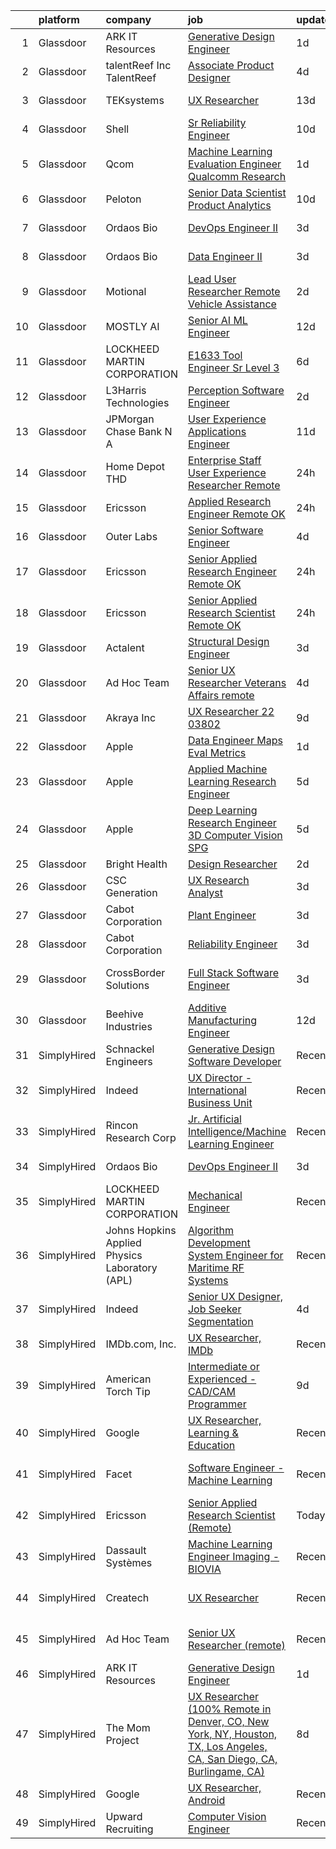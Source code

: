 

|    | platform    | company                                        | job                                                                                                                                                                                                                                                                                                                                                                                                                                                                                                                                                                                                                                                                                                                                                                                                                                                                                                                                                                                                                                                                                                                                                                                                                                                                                                                                                                            | update_time   | location                    |
|---:|:------------|:-----------------------------------------------|:-------------------------------------------------------------------------------------------------------------------------------------------------------------------------------------------------------------------------------------------------------------------------------------------------------------------------------------------------------------------------------------------------------------------------------------------------------------------------------------------------------------------------------------------------------------------------------------------------------------------------------------------------------------------------------------------------------------------------------------------------------------------------------------------------------------------------------------------------------------------------------------------------------------------------------------------------------------------------------------------------------------------------------------------------------------------------------------------------------------------------------------------------------------------------------------------------------------------------------------------------------------------------------------------------------------------------------------------------------------------------------|:--------------|:----------------------------|
|  1 | Glassdoor   | ARK IT Resources                               | [Generative Design Engineer](https://www.glassdoor.com/partner/jobListing.htm?pos=107&ao=1136043&s=58&guid=0000018271e8352ca302eaf3cef5b889&src=GD_JOB_AD&t=SR&vt=w&ea=1&cs=1_45854568&cb=1659768419978&jobListingId=1008053488799&jrtk=3-0-1g9ougdapkhp0801-1g9ougdb6h4ej800-968b136550eb3458-)                                                                                                                                                                                                                                                                                                                                                                                                                                                                                                                                                                                                                                                                                                                                                                                                                                                                                                                                                                                                                                                                               | 1d            | Menlo Park, CA              |
|  2 | Glassdoor   | talentReef  Inc    TalentReef                  | [Associate Product Designer](https://www.glassdoor.com/partner/jobListing.htm?pos=129&ao=1136043&s=58&guid=0000018271e8352ca302eaf3cef5b889&src=GD_JOB_AD&t=SR&vt=w&ea=1&cs=1_95d063a4&cb=1659768419981&jobListingId=1008043502935&jrtk=3-0-1g9ougdapkhp0801-1g9ougdb6h4ej800-c3207817c4df94fb-)                                                                                                                                                                                                                                                                                                                                                                                                                                                                                                                                                                                                                                                                                                                                                                                                                                                                                                                                                                                                                                                                               | 4d            | Denver, CO                  |
|  3 | Glassdoor   | TEKsystems                                     | [UX Researcher](https://www.glassdoor.com/partner/jobListing.htm?pos=106&ao=1110586&s=58&guid=0000018271e8352ca302eaf3cef5b889&src=GD_JOB_AD&t=SR&vt=w&cs=1_92f6618c&cb=1659768419977&jobListingId=1008024266120&cpc=2CAED5C921A5F994&jrtk=3-0-1g9ougdapkhp0801-1g9ougdb6h4ej800-4a893de833f8edc7--6NYlbfkN0AuKz8EBO1xHDEL7V2YF9xF3dC_I9B9i-Zw2Jh8clPMK3KTieKealHQMRxLfyLBLKLsK8jwdgU2o4c1eU0PHbIJ0txr2ivuyMxWARZ3HgmHSHwsnldeiB46bww1ZsDiLvYw6Jqj84ODQi615hTkBfslIRPmIUTZB0CCGZaEXTCT056JeU-tVhriWpq1s6sNzp9gXIlI5rDc8G-KAPFeC5wSvRRMkBQHtOmCDKXmb4EjFFUmvTu6cM_YwS78NOHuCQ8EfgseR1xbMCGNcVtHUsLGYGaLGdtY5MitOU734_9wudmfvnXGnAe_7RyGgIoC5u2wE1U9mdegd8oaRRUPcx3Sz93joko7J5o_35Z9yFcHElGliw2zMrAZkfXCPZb1D9y6wRlvc4F60XyMv_sGFtd07JxoLOPC1gx63odqh_LOkHR3faZFirFoGocKH_IwZDEXqsrm5i3UUfujETiuU7lKZEhHmWZHI2KSvAqMs6mhBXdpCs2PfCq8oFGHI40ygW3a1rmKx7cdqAlLfoWvCaMK98BaQdqF_f0EUMgnfZkujr2-zDvZ5pMw_5D9q_zW-gKP3IJn7lnZTS_m9MCOuIozx-LFj_RpFD77KucrWl9KA77fuIQ8A8DicGOvxzuXiZmqbp-6wkJIUgNiqBHNgCJNoSur9tmz9ockPW3JrM1FB8FeoKj09JxgSGU3EqzOF2UME6rxeR4G7OVEFZ0dcor76V7yGJhlodsXeZwJRvhPfG2qKw7kYujeVJLJJ7tQuDjdtYsIrz24MKjn1XKvhhXW_fcUxrmck7JDrrWPMoSaIeFuxMPt4DbZ85F_gP5YvUcLlC3UK8j1t8FghntyFzozBcT6Mb1eo9mwshl3y4wdwzWKZrJ8tmip9zkL_lUL5ZnZRh5Qhx3ZumNqhCajrT75hKjNcxGKr4A%3D)                                                                                              | 13d           | Sunnyvale, CA               |
|  4 | Glassdoor   | Shell                                          | [Sr  Reliability Engineer](https://www.glassdoor.com/partner/jobListing.htm?pos=121&ao=1136043&s=58&guid=0000018271e8352ca302eaf3cef5b889&src=GD_JOB_AD&t=SR&vt=w&cs=1_aec4e699&cb=1659768419980&jobListingId=1008029899798&jrtk=3-0-1g9ougdapkhp0801-1g9ougdb6h4ej800-ee9a156b97467a4f-)                                                                                                                                                                                                                                                                                                                                                                                                                                                                                                                                                                                                                                                                                                                                                                                                                                                                                                                                                                                                                                                                                      | 10d           | Deer Park, TX               |
|  5 | Glassdoor   | Qcom                                           | [Machine Learning Evaluation Engineer  Qualcomm Research](https://www.glassdoor.com/partner/jobListing.htm?pos=117&ao=1136043&s=58&guid=0000018271e8352ca302eaf3cef5b889&src=GD_JOB_AD&t=SR&vt=w&cs=1_2a2fef22&cb=1659768419979&jobListingId=1008053405367&jrtk=3-0-1g9ougdapkhp0801-1g9ougdb6h4ej800-e31e39029997ac08-)                                                                                                                                                                                                                                                                                                                                                                                                                                                                                                                                                                                                                                                                                                                                                                                                                                                                                                                                                                                                                                                       | 1d            | San Diego, CA               |
|  6 | Glassdoor   | Peloton                                        | [Senior Data Scientist  Product Analytics](https://www.glassdoor.com/partner/jobListing.htm?pos=126&ao=1136043&s=58&guid=0000018271e8352ca302eaf3cef5b889&src=GD_JOB_AD&t=SR&vt=w&ea=1&cs=1_5e5379e5&cb=1659768419980&jobListingId=1008031118882&jrtk=3-0-1g9ougdapkhp0801-1g9ougdb6h4ej800-34c0eeadaf6cfe77-)                                                                                                                                                                                                                                                                                                                                                                                                                                                                                                                                                                                                                                                                                                                                                                                                                                                                                                                                                                                                                                                                 | 10d           | New York, NY                |
|  7 | Glassdoor   | Ordaos Bio                                     | [DevOps Engineer II](https://www.glassdoor.com/partner/jobListing.htm?pos=104&ao=1110586&s=58&guid=0000018271e8352ca302eaf3cef5b889&src=GD_JOB_AD&t=SR&vt=w&cs=1_a03b7c59&cb=1659768419977&jobListingId=1008048418048&cpc=334ABAF5D42DC775&jrtk=3-0-1g9ougdapkhp0801-1g9ougdb6h4ej800-fc89eb719dbc1cde--6NYlbfkN0DG4ntHtB_rMsnfhgmnSvK2brktLme1L4SiDeJjQ-izrVOLqRJ5-yjEjDkpeVLIPLJWrZtAar6viHoAQJWZvxyR0KKUOuFnvOdQ_TWZB5rGm7mp139GsLjJaF8a4gcJvHm6TkurMta4Qg-3Z3Nt4fDxxUXUTSdXM4cVAjSbnDMdB3xWc9uZY73NHwPi271Trotte3BIxnKph4RS2yDfGpc1b7gR2P4ubR2qYmBkFKigUjkMEqDyJBeTtehNQnAefAQoycFJOIER7rmJrDbEl2fke2g2MkXwpVvAh_iPUbCYYcV8fZHJwytbndyQ6yeo8vpyl3t9PWmmqLQALZAi7AWJqKY0ducOtJKhB82XQdUJ4hrAQrUWPgdCCRPVdchAGtkWKxCepYQ2_J6lWCV90FIc3QEzCdzE5tSaZQRfEbiySdEI6an_lwiZbunIVHyq19oazaDtB2bFa2pmVtQTTkhdJOnsswtHqLd_eKuXpqkXDBawnLtFJeNelG4TxnDtoiBToJtoqhNFzZVKjiaaPMp41CJW66lJXjeX8Pg3OIHK1IF7L0KnuhdJmCnFo1SDfCjhSOLoOUD44bDGhR1ntGMUdLC_0dGXg-A4IYInLGXJ7Ro_lRBzYguR6sE6dXspYHjr-L-rWfMOwbbvbT1blvvOGHWa7aItpe1hvEolPJK3cvV4vQZONkwxSPAMDNFR0c1l4XoCHRGu5kDUABE1UJdDeLB0bgx8zkYhmCusoKMue8jvLUfvckkMdlLNJ30UTvUrGldn_l6U4oSMPztL9xCiP4o4oOLnZydDJ9eR-HGK7p0enL6PYVP3HJPK2waaGIIGMhZ9zSdYcGHjR-zJhAGmDcV7zOd8_ENtVkEuXGvMBzqXrqaa5A31uzbLFIQpmdo8-nW8zky449wqPajOZoK3nsGajcCcTupsg84WYAdYzg%3D%3D)                                                                           | 3d            | New York, NY                |
|  8 | Glassdoor   | Ordaos Bio                                     | [Data Engineer II](https://www.glassdoor.com/partner/jobListing.htm?pos=103&ao=1110586&s=58&guid=0000018271e8352ca302eaf3cef5b889&src=GD_JOB_AD&t=SR&vt=w&cs=1_c7c90e23&cb=1659768419977&jobListingId=1008048418036&cpc=334ABAF5D42DC775&jrtk=3-0-1g9ougdapkhp0801-1g9ougdb6h4ej800-907958a6c139fc12--6NYlbfkN0DG4ntHtB_rMsnfhgmnSvK2brktLme1L4SiDeJjQ-izrVOLqRJ5-yjEjDkpeVLIPLJWrZtAar6viCyy2kr0VrnKuvpH2713V9-qNXPabsA8my_iCoJrAeL3lwhmhOPgXkfWVMzPYZOFDePR-JSulmTIyMik3PJp_BGRd9HyZ5MfxI8Ho68BlJawJTPyFX0x_S4zqV2Xmeq98xqkomTPShpZlSvkRo7ZIp1s7bdpNKS06g6pqJtTNKcay5tMfcWRh8k5zlIy7epgxgsklt2-e2xVKbFeqOsX4YRg67qi4V3rGSrC1tOIb2i7CkXGB0us6K-krzm10rSZRj3XrYlss1rf68KhIm6k6lsd6HRZGb3qYO_o4OvP1f8v5VarSTz7HmUS3Jt7arAUkib5RrYoGWsrEoFVw_G4vxS0cspibLZtyDOFScDnia6YlCJsiW2gL7qtYzQ-ah2edmI95kA7F98mxcnoFvtTY_76q8MjAgg0uGJpG-qpUO4YFnRscapApgaCWqs5pN6UnGZyxENkqiL2_0Zsw0iwtybGaL_g9nH0d_gfsXCRV7sIGTPk8L4syOZoAqy8aGTShu8dWzS5Bp0Yv-uSuk8Qt6twMYd8FCxeH4_15Em8tDdO9NUAODutc6p1TPApkyjzHqHT-5xyB2cGYLO5qbRsAsRg2vdiYKnmp87Ie7SNkcjo6wRQkN7wv4QijbuZ7SlZqIPnEaANzPsXb1EmMIlCETMc4o4nyBuy4JPzsgfLe3t_KjxsmlTK0qj3eqdFCW5r3d4cOW_zIn2MfPVP4rpXetiiw8OyWkA7k2_SkIaXVZYO78tFCh8Tqjn5weBffU-62-7jcitmtvIwdcWXI_OjhW20ocm9JPWNoQgsJnioA7DOc5oFJd6Gj4DS0wXQmW46hciPtJSeZhJusxSqj-PKVFkE0yenLsbbJw%3D%3D)                                                                             | 3d            | New York, NY                |
|  9 | Glassdoor   | Motional                                       | [Lead User Researcher   Remote Vehicle Assistance](https://www.glassdoor.com/partner/jobListing.htm?pos=128&ao=1136043&s=58&guid=0000018271e8352ca302eaf3cef5b889&src=GD_JOB_AD&t=SR&vt=w&cs=1_9a38bbe0&cb=1659768419980&jobListingId=1008050583206&jrtk=3-0-1g9ougdapkhp0801-1g9ougdb6h4ej800-e953f17fb1adca1f-)                                                                                                                                                                                                                                                                                                                                                                                                                                                                                                                                                                                                                                                                                                                                                                                                                                                                                                                                                                                                                                                              | 2d            | Milpitas, CA                |
| 10 | Glassdoor   | MOSTLY AI                                      | [Senior AI ML Engineer](https://www.glassdoor.com/partner/jobListing.htm?pos=108&ao=1136043&s=58&guid=0000018271e8352ca302eaf3cef5b889&src=GD_JOB_AD&t=SR&vt=w&ea=1&cs=1_17f597ce&cb=1659768419978&jobListingId=1008025309635&jrtk=3-0-1g9ougdapkhp0801-1g9ougdb6h4ej800-8615a7f6e4c35cad-)                                                                                                                                                                                                                                                                                                                                                                                                                                                                                                                                                                                                                                                                                                                                                                                                                                                                                                                                                                                                                                                                                    | 12d           | Remote                      |
| 11 | Glassdoor   | LOCKHEED MARTIN CORPORATION                    | [E1633 Tool Engineer  Sr   Level 3 ](https://www.glassdoor.com/partner/jobListing.htm?pos=118&ao=1136043&s=58&guid=0000018271e8352ca302eaf3cef5b889&src=GD_JOB_AD&t=SR&vt=w&cs=1_b23e189d&cb=1659768419980&jobListingId=1008039858260&jrtk=3-0-1g9ougdapkhp0801-1g9ougdb6h4ej800-0aaefbb3938b6b1f-)                                                                                                                                                                                                                                                                                                                                                                                                                                                                                                                                                                                                                                                                                                                                                                                                                                                                                                                                                                                                                                                                            | 6d            | Palmdale, CA                |
| 12 | Glassdoor   | L3Harris Technologies                          | [Perception Software Engineer](https://www.glassdoor.com/partner/jobListing.htm?pos=127&ao=1136043&s=58&guid=0000018271e8352ca302eaf3cef5b889&src=GD_JOB_AD&t=SR&vt=w&cs=1_a256b379&cb=1659768419980&jobListingId=1008049597801&jrtk=3-0-1g9ougdapkhp0801-1g9ougdb6h4ej800-e48f99b230a01954-)                                                                                                                                                                                                                                                                                                                                                                                                                                                                                                                                                                                                                                                                                                                                                                                                                                                                                                                                                                                                                                                                                  | 2d            | Lafayette, LA               |
| 13 | Glassdoor   | JPMorgan Chase Bank  N A                       | [User Experience   Applications Engineer](https://www.glassdoor.com/partner/jobListing.htm?pos=119&ao=1136043&s=58&guid=0000018271e8352ca302eaf3cef5b889&src=GD_JOB_AD&t=SR&vt=w&cs=1_54611389&cb=1659768419980&jobListingId=1008029231570&jrtk=3-0-1g9ougdapkhp0801-1g9ougdb6h4ej800-387a33514749dd2a-)                                                                                                                                                                                                                                                                                                                                                                                                                                                                                                                                                                                                                                                                                                                                                                                                                                                                                                                                                                                                                                                                       | 11d           | Apple Valley, CA            |
| 14 | Glassdoor   | Home Depot   THD                               | [Enterprise Staff User Experience Researcher  Remote ](https://www.glassdoor.com/partner/jobListing.htm?pos=124&ao=1136043&s=58&guid=0000018271e8352ca302eaf3cef5b889&src=GD_JOB_AD&t=SR&vt=w&cs=1_777dca58&cb=1659768419980&jobListingId=1008055357003&jrtk=3-0-1g9ougdapkhp0801-1g9ougdb6h4ej800-1220a89dd3b6698c-)                                                                                                                                                                                                                                                                                                                                                                                                                                                                                                                                                                                                                                                                                                                                                                                                                                                                                                                                                                                                                                                          | 24h           | Atlanta, GA                 |
| 15 | Glassdoor   | Ericsson                                       | [Applied Research Engineer  Remote OK ](https://www.glassdoor.com/partner/jobListing.htm?pos=114&ao=1136043&s=58&guid=0000018271e8352ca302eaf3cef5b889&src=GD_JOB_AD&t=SR&vt=w&cs=1_1b2258f8&cb=1659768419979&jobListingId=1008056418641&jrtk=3-0-1g9ougdapkhp0801-1g9ougdb6h4ej800-445d8a224ebc34cc-)                                                                                                                                                                                                                                                                                                                                                                                                                                                                                                                                                                                                                                                                                                                                                                                                                                                                                                                                                                                                                                                                         | 24h           | Plano, TX                   |
| 16 | Glassdoor   | Outer Labs                                     | [Senior Software Engineer](https://www.glassdoor.com/partner/jobListing.htm?pos=122&ao=1136043&s=58&guid=0000018271e8352ca302eaf3cef5b889&src=GD_JOB_AD&t=SR&vt=w&ea=1&cs=1_dea1a182&cb=1659768419980&jobListingId=1008046106231&jrtk=3-0-1g9ougdapkhp0801-1g9ougdb6h4ej800-a84573d4c6094fd9-)                                                                                                                                                                                                                                                                                                                                                                                                                                                                                                                                                                                                                                                                                                                                                                                                                                                                                                                                                                                                                                                                                 | 4d            | Walnut, CA                  |
| 17 | Glassdoor   | Ericsson                                       | [Senior Applied Research Engineer  Remote OK ](https://www.glassdoor.com/partner/jobListing.htm?pos=115&ao=1136043&s=58&guid=0000018271e8352ca302eaf3cef5b889&src=GD_JOB_AD&t=SR&vt=w&cs=1_ea191eb5&cb=1659768419979&jobListingId=1008056418644&jrtk=3-0-1g9ougdapkhp0801-1g9ougdb6h4ej800-2e6162a9f4e5021a-)                                                                                                                                                                                                                                                                                                                                                                                                                                                                                                                                                                                                                                                                                                                                                                                                                                                                                                                                                                                                                                                                  | 24h           | Plano, TX                   |
| 18 | Glassdoor   | Ericsson                                       | [Senior Applied Research Scientist  Remote OK ](https://www.glassdoor.com/partner/jobListing.htm?pos=125&ao=1136043&s=58&guid=0000018271e8352ca302eaf3cef5b889&src=GD_JOB_AD&t=SR&vt=w&cs=1_57051be2&cb=1659768419980&jobListingId=1008056418643&jrtk=3-0-1g9ougdapkhp0801-1g9ougdb6h4ej800-9dc470d2aa4ff901-)                                                                                                                                                                                                                                                                                                                                                                                                                                                                                                                                                                                                                                                                                                                                                                                                                                                                                                                                                                                                                                                                 | 24h           | Plano, TX                   |
| 19 | Glassdoor   | Actalent                                       | [Structural Design Engineer](https://www.glassdoor.com/partner/jobListing.htm?pos=105&ao=1110586&s=58&guid=0000018271e8352ca302eaf3cef5b889&src=GD_JOB_AD&t=SR&vt=w&ea=1&cs=1_d62d97af&cb=1659768419978&jobListingId=1008048431995&cpc=451933188B21919D&jrtk=3-0-1g9ougdapkhp0801-1g9ougdb6h4ej800-35b80ecf5ff04e22--6NYlbfkN0ChYVx_I3yfZ_JDY3EFoivtqvi_stwnZ_kRt8Dowt_l_d1ydueao4NE-oUleRJ4yhh9Ywy-xjYtl5aidogT6pt-_1WE88OX7VtaqLbkgcDMI0hZcPmKzu5bnIgtTDLMd5PmAuYMOKvSEfttCC5TvJ3v5c-yxRC5tF9rTow-tL0dvZwIM81jHkZMp2pZ2n-WNycJCB-m6j6km997dWFumdREmWXZE4PXp2gnVISqb9hRxtwMVk0bND-nrcZPY2gvI-BwpXLhTV9LUaDdxMxn_FntQuAH-r4rS652_Rv8SBmCIBeUMnvCAT2xCDHyLzHvr39IXKCNnUe5EzeOpTHJYomft09B8HRAjyuIqvOoDtUywgeUD1zKL6sqwCA09tDb2L8tvxYV7dasRV0qMRRa_oKvjIedXnJGm5XupC9LXb0rt8H2c8Nd8jFF1jYy07o3yOMCTUshIeNvDnQDpODVYf7nYTkDkMGtvMRw33pdRtJhHBQJEjCFr7Y7xpgzKM3n0zsQqXs0PUpthc-yo0rLUmbE_EfoDCjqf8VE2itjVemiMFtGMsgyIoyKs_wPvFUUwmpzVAw-OcH3OQXSBm_nP13P-otbXHWX4k9Dvf4-srfxtkcNNaX_WsrNEuFUC6DIdtUmZywBHuiQinjtealScstdaFA22gesTiUof128XyEE461-D0QCOdDfSPqzrScsxTDXXWw2FVGQwvxVD0Ib44Uh9eQZ0SzNBojI3vJXsG4Vbvm9SDOmrvBifigxsro4FX0ToYPXPe2xD8hUbUWJYp229jRBSH5V-e2vF0hv2CuPiEBnvtQtC1iQy-ewhph3kFOrrdJ2ClRIr8cvO_UjWIFIjEwz3PBjhww8jH65WZ__dcPJVmEmlh37VWF5jwsRxcvEGMusaaLczSylUhMIoqj9ojMOCnqXc-ckRhe6KalT5f9-UybcStn1VWpmkFrkPuKzv5ZUjk2_ic8Hw0mppuLgZ14SIIysqpM%3D)            | 3d            | Ridley Park, PA             |
| 20 | Glassdoor   | Ad Hoc Team                                    | [Senior UX Researcher  Veterans Affairs  remote ](https://www.glassdoor.com/partner/jobListing.htm?pos=130&ao=1136043&s=58&guid=0000018271e8352ca302eaf3cef5b889&src=GD_JOB_AD&t=SR&vt=w&ea=1&cs=1_b8e7f18c&cb=1659768419981&jobListingId=1008045256607&jrtk=3-0-1g9ougdapkhp0801-1g9ougdb6h4ej800-980b60e6dfbe39ed-)                                                                                                                                                                                                                                                                                                                                                                                                                                                                                                                                                                                                                                                                                                                                                                                                                                                                                                                                                                                                                                                          | 4d            | Dallas, TX                  |
| 21 | Glassdoor   | Akraya Inc                                     | [UX Researcher   22 03802](https://www.glassdoor.com/partner/jobListing.htm?pos=110&ao=1136043&s=58&guid=0000018271e8352ca302eaf3cef5b889&src=GD_JOB_AD&t=SR&vt=w&cs=1_2dd4b7ac&cb=1659768419978&jobListingId=1008033552694&jrtk=3-0-1g9ougdapkhp0801-1g9ougdb6h4ej800-db53e58057eee83a-)                                                                                                                                                                                                                                                                                                                                                                                                                                                                                                                                                                                                                                                                                                                                                                                                                                                                                                                                                                                                                                                                                      | 9d            | Mountain View, CA           |
| 22 | Glassdoor   | Apple                                          | [Data Engineer  Maps Eval Metrics](https://www.glassdoor.com/partner/jobListing.htm?pos=101&ao=1110586&s=58&guid=0000018271e8352ca302eaf3cef5b889&src=GD_JOB_AD&t=SR&vt=w&cs=1_b836ef33&cb=1659768419977&jobListingId=1008052189557&cpc=F41FEAB56D215062&jrtk=3-0-1g9ougdapkhp0801-1g9ougdb6h4ej800-8cc301145b108724--6NYlbfkN0BvKrLyj5gPmtZO9T8euul8TCxuuKNOtzRJOomxnwSEodTz2Bc-sPZlt2Zgji_QUXFUujvrD69HkJ92zgYsOxSI6AUxEMsTN40wqiJNuk9H99kWje5zxxm38TYihDyPX3m2n6k74TGd7U47kzdwvTOBYAWEfRvCiDCSx3QQRKGMkVIOYSoM3iebK5QA0qfhR4j4FG0L0aRx3HuiD9hqBPvw8_MJ6j4g8JKmid_UdJmkCZFkWsvfFhRzUgZ88XE0JjXjBmiuQe3QXworIoDF63cwdhoOTiinoCme3Krc_pnpgOdhfBccX2uAKEieRGkvA_4HMLPMnAPHFuovT03kcZ_dZCWegKrIEkvGE0AnunaEmB9p2E8aSHfBfcyalJx55vHXa9OP3etXW1OQVXSOJb5OJhpIQjNaP1LRWneyz19DunVG6rsNJtidEF4qlzmMCmdJzyFZdu490GrjveT5fvm8cw9tAKbg8M9Uff1fCjCClCykbkURy6a4M1Go6Xp117mb3nCr9f-UJB_xA9sxzdm6sDGD_jWxzbSrD42qtdf4mjyQ3zb8S56M2uZ8RxgAbyqFh6OWnvsOON2-jEN3lskKVOy9w-fFObfjw4ylF0Gmfru0uBWNNFl441mDjFaPg_rcvceM0GYUvLBc2w7U84uU2n0g9H3buXF7eOo3DRY2MlxktkotgcJUrjBFCT9SSraID3kuvi7oYzbkSKFRi1rwCC5Gp9zqivu73UFA55XDkdxhgxBxipqfc8ruAIx-566K7iBqdnwjfJpm1OcFRqSAkkcs4Z3vkxpf5KOKG_TlwN2qiDCaivrCNn_9ZnzfM0UQFWKllOj4ruqkfymi19ThHzxAMO5SvC_11YcnREv7OhcQs3a4OOgLYRoKK73kd_46MOPp5CIC2GKVcWc9htn4FLQnL3A-qMMj0zkFuOzEUxQfqRjxfWjDBKJTq2e2RTxw0iq-bzHJMc8dWLy_sTN7)                         | 1d            | Cupertino, CA               |
| 23 | Glassdoor   | Apple                                          | [Applied Machine Learning Research Engineer](https://www.glassdoor.com/partner/jobListing.htm?pos=102&ao=1110586&s=58&guid=0000018271e8352ca302eaf3cef5b889&src=GD_JOB_AD&t=SR&vt=w&cs=1_33448671&cb=1659768419977&jobListingId=1008040016952&cpc=C4A69CCDBB3B9599&jrtk=3-0-1g9ougdapkhp0801-1g9ougdb6h4ej800-80634c36c4f4b8fe--6NYlbfkN0BvKrLyj5gPmtZO9T8euul8TCxuuKNOtzRJOomxnwSEodTz2Bc-sPZl8WPllYOnI2jf4S4gHxb_xZ9S6tAcwRgiAvfl-FLhQWxMOk2aQ5WNRGZUF1RL6UTlOl9uoOZSsi_TYpJbJpWxkQB1ILyD6bDCnTL8Fy4LK8CPlQLejhrXiT5n_rENnEJeJHk740Rz5_ijGY5JiTU9M3zMbh_w2h_ldp1OoTzL0x05D61G3HeIhPBpdCz9AHW-Pia58MX598P3E2864a71f34pbPvVcGuGn3SXcdI3CsC6n674FoyHlwL3WrzHJ5wTcEFkNPEPfyDJx_xi9p6fPaqtF9cCIbEuQFiWnVkKoDjObzvaWRTwx6hNwf52QmXHLNYVoS4QbM42heaa2fU_HEyzqnBVIjgTr-4BURMgl2rRuV2pnFtM8bDCS22e_4lQXAwkIQtVPaEU7fm616thJQPUTsLjAXJgihCudTxWHVpSAyY0Mfk8U3GqwAj-15QPaDIJG3yFvq-AVnS1LlDpD0-enSFHl9o576q787GIrytGEHUsa0PKhUON-Dh0QxKcL-rXRRFRsA6s3X_WV8B_kri91LN63GzHfIJMN80qCmbq_bFdr4UEVwtRbTJp0vSkU9XQWX3fFNRryk2wa2fToXUuI7bpV5Rj-lfeNwGTZVaf0yvGOZ3Dnhu9KRcs1CdMYm91Q86oEX6Bja638KJZ7rsHZHwBeOoFXFf0WjgzJbZVDT7aU1YF9jxyQLaz2_XDYCN71yPZRYNAmvhVuiS1DohwomCr8xRNT66RnAYQQkXx6xp2XwdWDei2xgKvqOUZDasEEchXWZhkIH7767KISPa_2lRJKg6mIx3Lyf_bTAO0vi2cop4MNwqdnMuoOkWcfjER1tM44RDJgTYwweK_8npEPgU6pSYaxvTcl5RYRkOoBMnY31Mh1EYaGSAYenFAdQyriNng7snOo1hZZwwKWbRgG-OGy4tNNiaS6X3j-Tc%3D) | 5d            | San Diego, CA               |
| 24 | Glassdoor   | Apple                                          | [Deep Learning Research Engineer  3D Computer Vision   SPG](https://www.glassdoor.com/partner/jobListing.htm?pos=109&ao=1136043&s=58&guid=0000018271e8352ca302eaf3cef5b889&src=GD_JOB_AD&t=SR&vt=w&cs=1_f0aaae19&cb=1659768419978&jobListingId=1008042613473&jrtk=3-0-1g9ougdapkhp0801-1g9ougdb6h4ej800-f7150ef33d2e42fe-)                                                                                                                                                                                                                                                                                                                                                                                                                                                                                                                                                                                                                                                                                                                                                                                                                                                                                                                                                                                                                                                     | 5d            | Cupertino, CA               |
| 25 | Glassdoor   | Bright Health                                  | [Design Researcher](https://www.glassdoor.com/partner/jobListing.htm?pos=116&ao=1136043&s=58&guid=0000018271e8352ca302eaf3cef5b889&src=GD_JOB_AD&t=SR&vt=w&cs=1_d8105f6e&cb=1659768419979&jobListingId=1008049828200&jrtk=3-0-1g9ougdapkhp0801-1g9ougdb6h4ej800-43cfca78f4ff2ec1-)                                                                                                                                                                                                                                                                                                                                                                                                                                                                                                                                                                                                                                                                                                                                                                                                                                                                                                                                                                                                                                                                                             | 2d            | Austin, TX                  |
| 26 | Glassdoor   | CSC Generation                                 | [UX Research Analyst](https://www.glassdoor.com/partner/jobListing.htm?pos=123&ao=1136043&s=58&guid=0000018271e8352ca302eaf3cef5b889&src=GD_JOB_AD&t=SR&vt=w&ea=1&cs=1_ecfd3060&cb=1659768419980&jobListingId=1008048415916&jrtk=3-0-1g9ougdapkhp0801-1g9ougdb6h4ej800-235d36f01d85a177-)                                                                                                                                                                                                                                                                                                                                                                                                                                                                                                                                                                                                                                                                                                                                                                                                                                                                                                                                                                                                                                                                                      | 3d            | Remote                      |
| 27 | Glassdoor   | Cabot Corporation                              | [Plant Engineer](https://www.glassdoor.com/partner/jobListing.htm?pos=113&ao=1136043&s=58&guid=0000018271e8352ca302eaf3cef5b889&src=GD_JOB_AD&t=SR&vt=w&ea=1&cs=1_ab38b7df&cb=1659768419978&jobListingId=1008047461935&jrtk=3-0-1g9ougdapkhp0801-1g9ougdb6h4ej800-2c7b7538a2449344-)                                                                                                                                                                                                                                                                                                                                                                                                                                                                                                                                                                                                                                                                                                                                                                                                                                                                                                                                                                                                                                                                                           | 3d            | Midland, MI                 |
| 28 | Glassdoor   | Cabot Corporation                              | [Reliability Engineer](https://www.glassdoor.com/partner/jobListing.htm?pos=120&ao=1136043&s=58&guid=0000018271e8352ca302eaf3cef5b889&src=GD_JOB_AD&t=SR&vt=w&ea=1&cs=1_d953d05b&cb=1659768419980&jobListingId=1008047219101&jrtk=3-0-1g9ougdapkhp0801-1g9ougdb6h4ej800-5fcd712e19be0bfd-)                                                                                                                                                                                                                                                                                                                                                                                                                                                                                                                                                                                                                                                                                                                                                                                                                                                                                                                                                                                                                                                                                     | 3d            | Tuscola, IL                 |
| 29 | Glassdoor   | CrossBorder Solutions                          | [Full Stack Software Engineer](https://www.glassdoor.com/partner/jobListing.htm?pos=111&ao=1136043&s=58&guid=0000018271e8352ca302eaf3cef5b889&src=GD_JOB_AD&t=SR&vt=w&ea=1&cs=1_b5ecc1c4&cb=1659768419978&jobListingId=1008047555985&jrtk=3-0-1g9ougdapkhp0801-1g9ougdb6h4ej800-ff5e0ae6bc4e012b-)                                                                                                                                                                                                                                                                                                                                                                                                                                                                                                                                                                                                                                                                                                                                                                                                                                                                                                                                                                                                                                                                             | 3d            | Saint Petersburg, FL        |
| 30 | Glassdoor   | Beehive Industries                             | [Additive Manufacturing Engineer](https://www.glassdoor.com/partner/jobListing.htm?pos=112&ao=1136043&s=58&guid=0000018271e8352ca302eaf3cef5b889&src=GD_JOB_AD&t=SR&vt=w&ea=1&cs=1_39225f35&cb=1659768419978&jobListingId=1008025282792&jrtk=3-0-1g9ougdapkhp0801-1g9ougdb6h4ej800-b06b90d79097ace9-)                                                                                                                                                                                                                                                                                                                                                                                                                                                                                                                                                                                                                                                                                                                                                                                                                                                                                                                                                                                                                                                                          | 12d           | Denver, CO                  |
| 31 | SimplyHired | Schnackel Engineers                            | [Generative Design Software Developer](https://www.simplyhired.com/job/KE0-EPFCtTp8eniWTTdVA6iqehRWfXqNBvdE0wHECgCONieSBqtj5A?q=generative+engineer)                                                                                                                                                                                                                                                                                                                                                                                                                                                                                                                                                                                                                                                                                                                                                                                                                                                                                                                                                                                                                                                                                                                                                                                                                           | Recently      | Omaha, NE                   |
| 32 | SimplyHired | Indeed                                         | [UX Director - International Business Unit](https://www.simplyhired.com/job/n_WDgRwG6lT3HfZZ80aGUAiQ8T0lEsxoBOcQVT2J_RspYcukAZPd6A?q=generative+engineer)                                                                                                                                                                                                                                                                                                                                                                                                                                                                                                                                                                                                                                                                                                                                                                                                                                                                                                                                                                                                                                                                                                                                                                                                                      | Recently      | New York, NY                |
| 33 | SimplyHired | Rincon Research Corp                           | [Jr. Artificial Intelligence/Machine Learning Engineer](https://www.simplyhired.com/job/Yzv6jPEP7zE7_ZonJrqq1cjJCgndo2RkVZHWRnUDQp3KRVrmx248ag?q=generative+engineer)                                                                                                                                                                                                                                                                                                                                                                                                                                                                                                                                                                                                                                                                                                                                                                                                                                                                                                                                                                                                                                                                                                                                                                                                          | Recently      | Centennial, CO +3 locations |
| 34 | SimplyHired | Ordaos Bio                                     | [DevOps Engineer II](https://www.simplyhired.com/job/_gD7p41Oqizm4sv7-d7RxEUZjF6nMRdhuO4_dJXB99IcObC2Mx_ZrQ?q=generative+engineer)                                                                                                                                                                                                                                                                                                                                                                                                                                                                                                                                                                                                                                                                                                                                                                                                                                                                                                                                                                                                                                                                                                                                                                                                                                             | 3d            | New York, NY                |
| 35 | SimplyHired | LOCKHEED MARTIN CORPORATION                    | [Mechanical Engineer](https://www.simplyhired.com/job/DrdYSViEOJmm8VeD-CAIA2QkqGdQTsm45767GHFQXICe0v2HYKc4dg?q=generative+engineer)                                                                                                                                                                                                                                                                                                                                                                                                                                                                                                                                                                                                                                                                                                                                                                                                                                                                                                                                                                                                                                                                                                                                                                                                                                            | Recently      | Liverpool, NY               |
| 36 | SimplyHired | Johns Hopkins Applied Physics Laboratory (APL) | [Algorithm Development System Engineer for Maritime RF Systems](https://www.simplyhired.com/job/BFnJVGGcmbevy7Wk4pFcC4iRnde_7AZCu5hMq5IQGXmhaT2I87kpQw?q=generative+engineer)                                                                                                                                                                                                                                                                                                                                                                                                                                                                                                                                                                                                                                                                                                                                                                                                                                                                                                                                                                                                                                                                                                                                                                                                  | Recently      | Laurel, MD                  |
| 37 | SimplyHired | Indeed                                         | [Senior UX Designer, Job Seeker Segmentation](https://www.simplyhired.com/job/bqxYj7YzOC-0yqUBtFQn3JIQPheLyV4APgvzNYD36j4odGw-54lb-Q?q=generative+engineer)                                                                                                                                                                                                                                                                                                                                                                                                                                                                                                                                                                                                                                                                                                                                                                                                                                                                                                                                                                                                                                                                                                                                                                                                                    | 4d            | New York, NY                |
| 38 | SimplyHired | IMDb.com, Inc.                                 | [UX Researcher, IMDb](https://www.simplyhired.com/job/EVdTM6JznirBxsuxW-BCekfUgz-lE-iSSaOE1U1Oij4OZZ-bDjb4AA?q=generative+engineer)                                                                                                                                                                                                                                                                                                                                                                                                                                                                                                                                                                                                                                                                                                                                                                                                                                                                                                                                                                                                                                                                                                                                                                                                                                            | Recently      | Remote                      |
| 39 | SimplyHired | American Torch Tip                             | [Intermediate or Experienced - CAD/CAM Programmer](https://www.simplyhired.com/job/ifV5vJ5oIJ-RFxVjcNkr2FGqpGsMGx_xuALRe694-z420ejluC13oA?q=generative+engineer)                                                                                                                                                                                                                                                                                                                                                                                                                                                                                                                                                                                                                                                                                                                                                                                                                                                                                                                                                                                                                                                                                                                                                                                                               | 9d            | Bradenton, FL               |
| 40 | SimplyHired | Google                                         | [UX Researcher, Learning & Education](https://www.simplyhired.com/job/WGCSVKpQGbUMUJM-_ZKn_88_lb6_wQ3quIe5_IBj1DVzS_pd-OSyog?q=generative+engineer)                                                                                                                                                                                                                                                                                                                                                                                                                                                                                                                                                                                                                                                                                                                                                                                                                                                                                                                                                                                                                                                                                                                                                                                                                            | Recently      | San Francisco, CA           |
| 41 | SimplyHired | Facet                                          | [Software Engineer - Machine Learning](https://www.simplyhired.com/job/rRl7LpYqGiIowLAwzbrNzMgXtXTFbKgtp-z9fo66PKEqX4Q6nYlO_w?q=generative+engineer)                                                                                                                                                                                                                                                                                                                                                                                                                                                                                                                                                                                                                                                                                                                                                                                                                                                                                                                                                                                                                                                                                                                                                                                                                           | Recently      | San Francisco, CA           |
| 42 | SimplyHired | Ericsson                                       | [Senior Applied Research Scientist (Remote)](https://www.simplyhired.com/job/yiJ0NlASEdJLrfn-wOhm60SQEkQMgOYTroZFKfRQkU4OiTc0c804kw?q=generative+engineer)                                                                                                                                                                                                                                                                                                                                                                                                                                                                                                                                                                                                                                                                                                                                                                                                                                                                                                                                                                                                                                                                                                                                                                                                                     | Today         | Los Angeles, CA             |
| 43 | SimplyHired | Dassault Systèmes                              | [Machine Learning Engineer Imaging - BIOVIA](https://www.simplyhired.com/job/mHwdLSYUMukqu6yvpsMNNdZSyCFPbwruxHHUjmBdzzehubRaLatJMQ?q=generative+engineer)                                                                                                                                                                                                                                                                                                                                                                                                                                                                                                                                                                                                                                                                                                                                                                                                                                                                                                                                                                                                                                                                                                                                                                                                                     | Recently      | San Diego, CA               |
| 44 | SimplyHired | Createch                                       | [UX Researcher](https://www.simplyhired.com/job/i7kHaMs_t4HJbJlYlCbNzuzUNip4IiMfa1iEYNfuICNgoGdDox8jZA?q=generative+engineer)                                                                                                                                                                                                                                                                                                                                                                                                                                                                                                                                                                                                                                                                                                                                                                                                                                                                                                                                                                                                                                                                                                                                                                                                                                                  | Recently      | San Francisco, CA           |
| 45 | SimplyHired | Ad Hoc Team                                    | [Senior UX Researcher (remote)](https://www.simplyhired.com/job/guUxl35VKf_dGO31YIt2uv0OSp9LsmS7_F0ulQMc0mLiNU5kmdiM2g?q=generative+engineer)                                                                                                                                                                                                                                                                                                                                                                                                                                                                                                                                                                                                                                                                                                                                                                                                                                                                                                                                                                                                                                                                                                                                                                                                                                  | Recently      | Phoenix, AZ +19 locations   |
| 46 | SimplyHired | ARK IT Resources                               | [Generative Design Engineer](https://www.simplyhired.com/job/Yauzve8nG53xqCQY27Ido0vxH0NjdA2KQTIo9ho96DQeiSofu3DRNg?q=generative+engineer)                                                                                                                                                                                                                                                                                                                                                                                                                                                                                                                                                                                                                                                                                                                                                                                                                                                                                                                                                                                                                                                                                                                                                                                                                                     | 1d            | Menlo Park, CA              |
| 47 | SimplyHired | The Mom Project                                | [UX Researcher (100% Remote in Denver, CO, New York, NY, Houston, TX, Los Angeles, CA, San Diego, CA, Burlingame, CA)](https://www.simplyhired.com/job/zko3yrPsuePMlTQGknN5VEtUcrJF_glk516EOHUzWP-rI1pBFbzL7w?q=generative+engineer)                                                                                                                                                                                                                                                                                                                                                                                                                                                                                                                                                                                                                                                                                                                                                                                                                                                                                                                                                                                                                                                                                                                                           | 8d            | Denver, CO                  |
| 48 | SimplyHired | Google                                         | [UX Researcher, Android](https://www.simplyhired.com/job/wgf14es_GG05BqaqzVffBdTzUtPZGU01orl72dGM48xWQPnFBDw5BQ?q=generative+engineer)                                                                                                                                                                                                                                                                                                                                                                                                                                                                                                                                                                                                                                                                                                                                                                                                                                                                                                                                                                                                                                                                                                                                                                                                                                         | Recently      | Mountain View, CA           |
| 49 | SimplyHired | Upward Recruiting                              | [Computer Vision Engineer](https://www.simplyhired.com/job/rkCRw4L7zZyIjOI7zDuN7ivicgLG8hqhk8yOpjOy7-yVCSDmzkL6ow?q=generative+engineer)                                                                                                                                                                                                                                                                                                                                                                                                                                                                                                                                                                                                                                                                                                                                                                                                                                                                                                                                                                                                                                                                                                                                                                                                                                       | Recently      | Remote                      |
